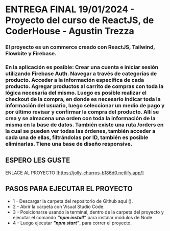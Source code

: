 # ENTREGA FINAL 19/01/2024 - Proyecto del curso de ReactJS, de CoderHouse - Agustin Trezza

### El proyecto es un commerce creado con ReactJS, Tailwind, Flowbite y Firebase.
### En la aplicación es posible: Crear una cuenta e iniciar sesión utilizando Firebase Auth. Navegar a través de categorías de producto. Acceder a la información específica de cada producto. Agregar productos al carrito de compras con toda la lógica necesaria del mismo. Luego es posible realizar el checkout de la compra, en donde es necesario indicar toda la información del usuario, luego seleccionar un medio de pago y por último revisar y confirmar la compra del producto. Allí se crea y se almacena una orden con toda la información de la misma en la base de datos. También existe una ruta /orders en la cual se pueden ver todas las órdenes, también acceder a cada una de ellas, filtrándolas por ID, también es posible eliminarlas. Tiene una base de diseño responsive.

## ESPERO LES GUSTE

ENLACE AL PROYECTO
[https://jolly-churros-b186d0.netlify.app/]


## PASOS PARA EJECUTAR EL PROYECTO

* 1 -  Descargar la carpeta del repositorio de Github aquí ().
* 2 - Abrir la carpeta con Visual Studio Code.
* 3 - Posicionarse usando la terminal, dentro de la carpeta del proyecto y  ejecutar el comando _**"npm install"**_ para instalar módulos de Node.
* 4 - Luego ejecutar _**"npm start"**_, para correr el proyecto.
